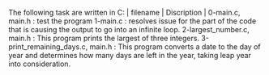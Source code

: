 The following task are written in C:
|  filename  | Discription |
0-main.c, main.h : test the program
1-main.c  : resolves issue for the part of the code that is causing the output to go into an infinite loop.
2-largest_number.c, main.h : This program prints the largest of three integers.
3-print_remaining_days.c, main.h : This program converts a date to the day of year and determines how many days are left in the year, taking leap year into consideration.
